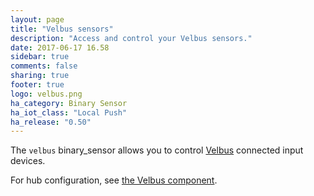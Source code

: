 ```yaml
---
layout: page
title: "Velbus sensors"
description: "Access and control your Velbus sensors."
date: 2017-06-17 16.58
sidebar: true
comments: false
sharing: true
footer: true
logo: velbus.png
ha_category: Binary Sensor
ha_iot_class: "Local Push"
ha_release: "0.50"
---
```


The `velbus` binary_sensor allows you to control [Velbus](http://www.velbus.eu) connected input devices.

For hub configuration, see [the Velbus component](/components/velbus/).
